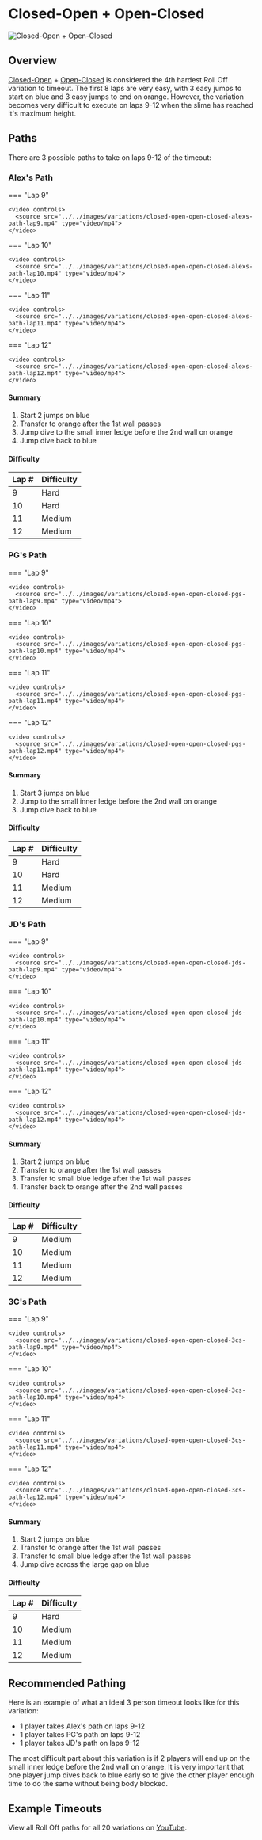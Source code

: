 # Closed-Open + Open-Closed

![Closed-Open + Open-Closed](../images/variations/closed-open-open-closed.jpg)

## Overview

[Closed-Open](../rolls/closed-open-open-closed.md#orange) + [Open-Closed](../rolls/closed-open-open-closed.md#blue) is considered the 4th hardest Roll Off variation to timeout. The first 8 laps are very easy, with 3 easy jumps to start on blue and 3 easy jumps to end on orange. However, the variation becomes very difficult to execute on laps 9-12 when the slime has reached it's maximum height.

## Paths

There are 3 possible paths to take on laps 9-12 of the timeout:

### Alex's Path

=== "Lap 9"

    <video controls>
      <source src="../../images/variations/closed-open-open-closed-alexs-path-lap9.mp4" type="video/mp4">
    </video>

=== "Lap 10"

    <video controls>
      <source src="../../images/variations/closed-open-open-closed-alexs-path-lap10.mp4" type="video/mp4">
    </video>

=== "Lap 11"

    <video controls>
      <source src="../../images/variations/closed-open-open-closed-alexs-path-lap11.mp4" type="video/mp4">
    </video>

=== "Lap 12"

    <video controls>
      <source src="../../images/variations/closed-open-open-closed-alexs-path-lap12.mp4" type="video/mp4">
    </video>

#### Summary

1. Start 2 jumps on blue
2. Transfer to orange after the 1st wall passes
3. Jump dive to the small inner ledge before the 2nd wall on orange
4. Jump dive back to blue

#### Difficulty

| Lap # | Difficulty |
| ----- | ---------- |
| 9     | Hard       |
| 10    | Hard       |
| 11    | Medium     |
| 12    | Medium     |

### PG's Path

=== "Lap 9"

    <video controls>
      <source src="../../images/variations/closed-open-open-closed-pgs-path-lap9.mp4" type="video/mp4">
    </video>

=== "Lap 10"

    <video controls>
      <source src="../../images/variations/closed-open-open-closed-pgs-path-lap10.mp4" type="video/mp4">
    </video>

=== "Lap 11"

    <video controls>
      <source src="../../images/variations/closed-open-open-closed-pgs-path-lap11.mp4" type="video/mp4">
    </video>

=== "Lap 12"

    <video controls>
      <source src="../../images/variations/closed-open-open-closed-pgs-path-lap12.mp4" type="video/mp4">
    </video>

#### Summary

1. Start 3 jumps on blue
2. Jump to the small inner ledge before the 2nd wall on orange
3. Jump dive back to blue

#### Difficulty

| Lap # | Difficulty |
| ----- | ---------- |
| 9     | Hard       |
| 10    | Hard       |
| 11    | Medium     |
| 12    | Medium     |

### JD's Path

=== "Lap 9"

    <video controls>
      <source src="../../images/variations/closed-open-open-closed-jds-path-lap9.mp4" type="video/mp4">
    </video>

=== "Lap 10"

    <video controls>
      <source src="../../images/variations/closed-open-open-closed-jds-path-lap10.mp4" type="video/mp4">
    </video>

=== "Lap 11"

    <video controls>
      <source src="../../images/variations/closed-open-open-closed-jds-path-lap11.mp4" type="video/mp4">
    </video>

=== "Lap 12"

    <video controls>
      <source src="../../images/variations/closed-open-open-closed-jds-path-lap12.mp4" type="video/mp4">
    </video>

#### Summary

1. Start 2 jumps on blue
2. Transfer to orange after the 1st wall passes
3. Transfer to small blue ledge after the 1st wall passes
4. Transfer back to orange after the 2nd wall passes

#### Difficulty

| Lap # | Difficulty |
| ----- | ---------- |
| 9     | Medium     |
| 10    | Medium     |
| 11    | Medium     |
| 12    | Medium     |

### 3C's Path

=== "Lap 9"

    <video controls>
      <source src="../../images/variations/closed-open-open-closed-3cs-path-lap9.mp4" type="video/mp4">
    </video>

=== "Lap 10"

    <video controls>
      <source src="../../images/variations/closed-open-open-closed-3cs-path-lap10.mp4" type="video/mp4">
    </video>

=== "Lap 11"

    <video controls>
      <source src="../../images/variations/closed-open-open-closed-3cs-path-lap11.mp4" type="video/mp4">
    </video>

=== "Lap 12"

    <video controls>
      <source src="../../images/variations/closed-open-open-closed-3cs-path-lap12.mp4" type="video/mp4">
    </video>

#### Summary

1. Start 2 jumps on blue
2. Transfer to orange after the 1st wall passes
3. Transfer to small blue ledge after the 1st wall passes
4. Jump dive across the large gap on blue

#### Difficulty

| Lap # | Difficulty |
| ----- | ---------- |
| 9     | Hard       |
| 10    | Medium     |
| 11    | Medium     |
| 12    | Medium     |

## Recommended Pathing

Here is an example of what an ideal 3 person timeout looks like for this variation:

* 1 player takes Alex's path on laps 9-12
* 1 player takes PG's path on laps 9-12
* 1 player takes JD's path on laps 9-12

The most difficult part about this variation is if 2 players will end up on the small inner ledge before the 2nd wall on orange. It is very important that one player jump dives back to blue early so to give the other player enough time to do the same without being body blocked.

## Example Timeouts

View all Roll Off paths for all 20 variations on [YouTube](https://www.youtube.com/playlist?list=PLG_QNSp9ZgJLWYSNl4vY26VJCZeOQHO1F).
